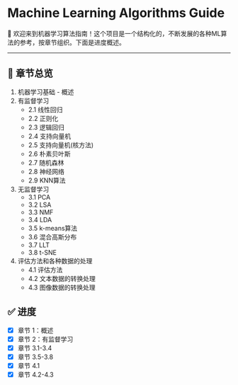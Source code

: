 # Machine Learning Algorithms Guide

🧠 欢迎来到机器学习算法指南！这个项目是一个结构化的，不断发展的各种ML算法的参考，按章节组织。下面是进度概述。

---

## 📖 章节总览

1. 机器学习基础 - 概述
2. 有监督学习
   - 2.1 线性回归
   - 2.2 正则化
   - 2.3 逻辑回归
   - 2.4 支持向量机
   - 2.5 支持向量机(核方法)
   - 2.6 朴素贝叶斯
   - 2.7 随机森林
   - 2.8 神经网络
   - 2.9 KNN算法
3. 无监督学习
   - 3.1 PCA
   - 3.2 LSA
   - 3.3 NMF
   - 3.4 LDA
   - 3.5 k-means算法
   - 3.6 混合高斯分布
   - 3.7 LLT
   - 3.8 t-SNE
3. 评估方法和各种数据的处理
   - 4.1 评估方法
   - 4.2 文本数据的转换处理
   - 4.3 图像数据的转换处理

## ✅ 进度

- [x] 章节 1：概述
- [x] 章节 2：有监督学习
- [x] 章节 3.1-3.4
- [x] 章节 3.5-3.8
- [x] 章节 4.1
- [x] 章节 4.2-4.3